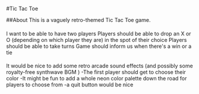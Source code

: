 #Tic Tac Toe

##About
This is a vaguely retro-themed Tic Tac Toe game. 

####
I want to be able to have two players
Players should be able to drop an X or O (depending on which player they are) in the spot of their choice
Players should be able to take turns
Game should inform us when there's a win or a tie


####
It would be nice to add some retro arcade sound effects
(and possibly some royalty-free synthwave BGM
)
-The first player should get to choose their color
-It might be fun to add a whole neon color palette down the road for players to choose from 
-a quit button would be nice